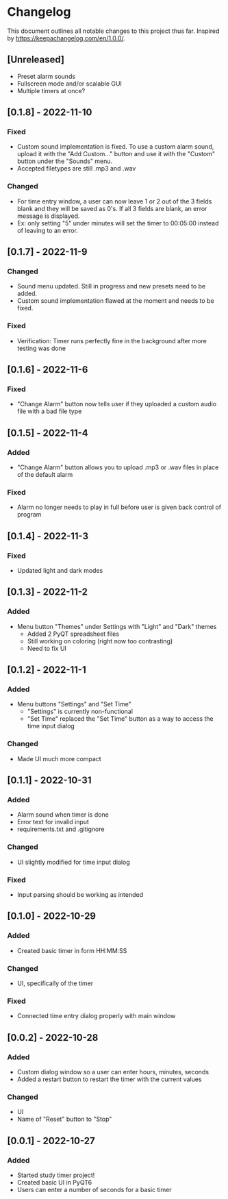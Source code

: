 # Changelog
This document outlines all notable changes to this project thus far. Inspired by https://keepachangelog.com/en/1.0.0/.

## [Unreleased]
- Preset alarm sounds
- Fullscreen mode and/or scalable GUI
- Multiple timers at once?

## [0.1.8] - 2022-11-10
### Fixed
- Custom sound implementation is fixed. To use a custom alarm sound, upload it with the "Add Custom..." button and use it with the "Custom" button under the "Sounds" menu.
- Accepted filetypes are still .mp3 and .wav

### Changed
- For time entry window, a user can now leave 1 or 2 out of the 3 fields blank and they will be saved as 0's. If all 3 fields are blank, an error message is displayed.
- Ex: only setting "5" under minutes will set the timer to 00:05:00 instead of leaving to an error.

## [0.1.7] - 2022-11-9
### Changed
- Sound menu updated. Still in progress and new presets need to be added.
- Custom sound implementation flawed at the moment and needs to be fixed.
  
### Fixed
- Verification: Timer runs perfectly fine in the background after more testing was done

## [0.1.6] - 2022-11-6
### Fixed
- "Change Alarm" button now tells user if they uploaded a custom audio file with a bad file type

## [0.1.5] - 2022-11-4
### Added
- "Change Alarm" button allows you to upload .mp3 or .wav files in place of the default alarm
  
### Fixed
- Alarm no longer needs to play in full before user is given back control of program
  
## [0.1.4] - 2022-11-3
### Fixed
- Updated light and dark modes

## [0.1.3] - 2022-11-2
### Added
- Menu button "Themes" under Settings with "Light" and "Dark" themes
  - Added 2 PyQT spreadsheet files
  - Still working on coloring (right now too contrasting)
  - Need to fix UI

## [0.1.2] - 2022-11-1
### Added
- Menu buttons "Settings" and "Set Time"
  - "Settings" is currently non-functional
  - "Set Time" replaced the "Set Time" button as a way to access the time input dialog

### Changed
- Made UI much more compact

## [0.1.1] - 2022-10-31
### Added
- Alarm sound when timer is done
- Error text for invalid input
- requirements.txt and .gitignore

### Changed
- UI slightly modified for time input dialog

### Fixed
- Input parsing should be working as intended

## [0.1.0] - 2022-10-29
### Added
- Created basic timer in form HH:MM:SS

### Changed
- UI, specifically of the timer

### Fixed
- Connected time entry dialog properly with main window

## [0.0.2] - 2022-10-28
### Added
- Custom dialog window so a user can enter hours, minutes, seconds
- Added a restart button to restart the timer with the current values

### Changed
- UI
- Name of "Reset" button to "Stop"

## [0.0.1] - 2022-10-27
### Added
- Started study timer project!
- Created basic UI in PyQT6
- Users can enter a number of seconds for a basic timer